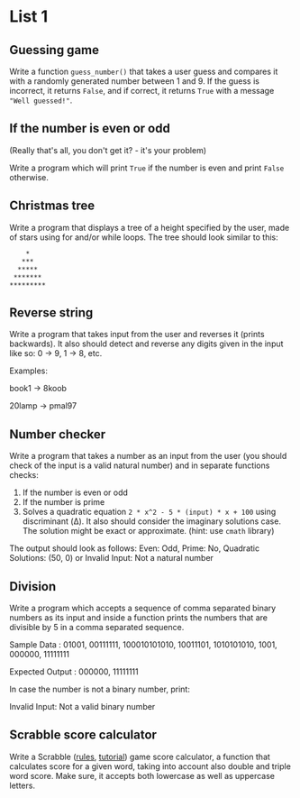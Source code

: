 # List 1

## Guessing game
Write a function `guess_number()` that takes a user guess and compares it with a randomly generated number between 1 and 9. If the guess is incorrect, it returns `False`, and if correct, it returns `True` with a message `"Well guessed!"`.

## If the number is even or odd
(Really that's all, you don't get it? - it's your problem)

Write a program which will print `True` if the number is even and print `False` otherwise.

## Christmas tree
Write a program that displays a tree of a height specified by the user, made of stars using for and/or while loops. The tree should look similar to this:
```
    *
   ***
  *****
 *******
*********
```

## Reverse string
Write a program that takes input from the user and reverses it (prints backwards). It also should detect and reverse any digits given in the input like so: 0 → 9, 1 → 8, etc.

Examples:

book1 → 8koob

20lamp → pmal97

## Number checker
Write a program that takes a number as an input from the user (you should check of the input is a valid natural number) and in separate functions checks:
1. If the number is even or odd 
2. If the number is prime 
3. Solves a quadratic equation `2 * x^2 - 5 * (input) * x + 100` using discriminant (Δ). It also should consider the imaginary solutions case. The solution might be exact or approximate. (hint: use `cmath` library)

The output should look as follows:
Even: Odd, Prime: No, Quadratic Solutions: (50, 0)
or
Invalid Input: Not a natural number

## Division
Write a program which accepts a sequence of comma separated binary numbers as its input and inside a function prints the numbers that are divisible by 5 in a comma separated sequence. 

Sample Data : 01001, 00111111, 100010101010, 10011101, 1010101010, 1001, 000000, 11111111 

Expected Output : 000000, 11111111 

In case the number is not a binary number, print:

Invalid Input: Not a valid binary number

## Scrabble score calculator
Write a Scrabble ([rules](https://www.scrabblepages.com/scrabble/rules/), [tutorial](https://youtu.be/K1KgvZwwJqo?si=iqaB_ucICbjqUIFt)) game score calculator, a function that calculates score for a given word, taking into account also double and triple word score. Make sure, it accepts both lowercase as well as uppercase letters. 
